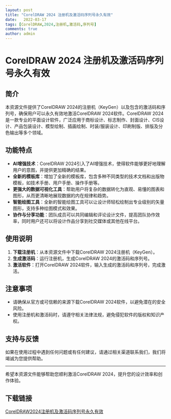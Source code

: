 ```yaml
---
layout: post
title: "CorelDRAW 2024 注册机及激活码序列号永久有效"
date:   2022-03-17
tags: [CorelDRAW,2024,注册机,激活码,序列号]
comments: true
author: admin
---
```

# CorelDRAW 2024 注册机及激活码序列号永久有效

## 简介

本资源文件提供了CorelDRAW 2024的注册机（KeyGen）以及包含的激活码和序列号，确保用户可以永久有效地激活CorelDRAW 2024软件。CorelDRAW 2024是一款专业的平面设计软件，广泛应用于商标设计、标志制作、封面设计、CIS设计、产品包装设计、模型绘制、插画绘制、时装/服装设计、印刷制版、排版及分色输出等多个领域。

## 功能特点

- **AI增强技术**：CorelDRAW 2024引入了AI增强技术，使得软件能够更好地理解用户的意图，并提供更加精确的结果。
- **全新的模板库**：增加了全新的模板库，包含多种不同类型的技术文档和出版物模板，如技术手册、用户手册、操作手册等。
- **更强大的数据可视化工具**：帮助用户将复杂的数据转化为直观、易懂的图表和图形，从而更清晰地展现数据的内在规律和趋势。
- **智能绘图工具**：全新的智能绘图工具可以让设计师轻松绘制出专业级别的矢量图形，支持多种绘图模式和效果。
- **协作与分享功能**：团队成员可以共同编辑和评论设计文件，提高团队协作效率，同时用户还可以将设计作品分享到社交媒体或其他在线平台。

## 使用说明

1. **下载注册机**：从本资源文件中下载CorelDRAW 2024注册机（KeyGen）。
2. **生成激活码**：运行注册机，生成CorelDRAW 2024的激活码和序列号。
3. **激活软件**：打开CorelDRAW 2024软件，输入生成的激活码和序列号，完成激活。

## 注意事项

- 请确保从官方或可信赖的来源下载CorelDRAW 2024软件，以避免潜在的安全风险。
- 使用注册机和激活码时，请遵守相关法律法规，避免侵犯软件的版权和知识产权。

## 支持与反馈

如果在使用过程中遇到任何问题或有任何建议，请通过相关渠道联系我们，我们将竭诚为您提供帮助。

---

希望本资源文件能够帮助您顺利激活CorelDRAW 2024，提升您的设计效率和创作体验。

## 下载链接

[CorelDRAW2024注册机及激活码序列号永久有效](https://pan.quark.cn/s/f5d46a24f6c1)
